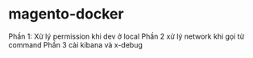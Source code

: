 # magento-docker
Phần 1: Xử lý permission khi dev ở local
Phần 2 xử lý network khi gọi từ command
Phần 3 cài kibana và x-debug
